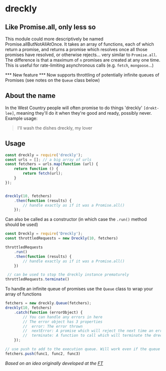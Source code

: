 # dreckly

## Like Promise.all, only less so

This module could more descriptively be named Promise.allButNotAllAtOnce. It takes an array of functions, each of which return a promise, and returns a promise which resolves once all those promises have resolved, or otherwise rejects... very similar to `Promise.all`. The difference is that a maximum of `n` promises are created at any one time. This is useful for rate-limiting asynchronous calls (e.g. `fetch`, `mongoose`...)

*** New feature ***
Now supports throttling of potentially infinite queues of Promises (see notes on the `Queue` class below)

## About the name
In the West Country people will often promise to do things 'dreckly' `[drekt-lee]`, meaning they'll do it when they're good and ready, possibly never. Example usage:

> I'll wash the dishes dreckly, my lover

## Usage

```js
const dreckly = require('dreckly');
const urls = []; // a big array of urls
const fetchers = urls.map(function (url) {
    return function () {
        return fetch(url);
    }
});


dreckly(10, fetchers)
    .then(function (results) {
        // handle exactly as if it was a Promise.all()
    });

```

Can also be called as a constructor (in which case the `.run()` method should be used)

```js
const Dreckly = require('Dreckly');
const throttledRequests = new Dreckly(10, fetchers)

throttledRequests
    .run()
    .then(function (results) {
        // handle exactly as if it was a Promise.all()
    })

 // can be used to stop the dreckly instance prematurely
throttledRequests.terminate()
```

To handle an infinite queue of promises use the `Queue` class to wrap your array of functions

```js
fetchers = new dreckly.Queue(fetchers);
dreckly(10, fetchers)
    .catch(function (errorObject) {
        // You can handle any errors in here
        // The error object has 3 properties
        //  error: The error thrown
        //  nextError: A promise which will reject the next time an error is encountered
        //  terminate: A function to call which will terminate the dreckly instance
    });

// use push to add to the execution queue. Will work even if the queue has fallen idle
fetchers.push(func1, func2, func3)
```


*Based on an idea originally developed at the [FT](https://ft.com)*
